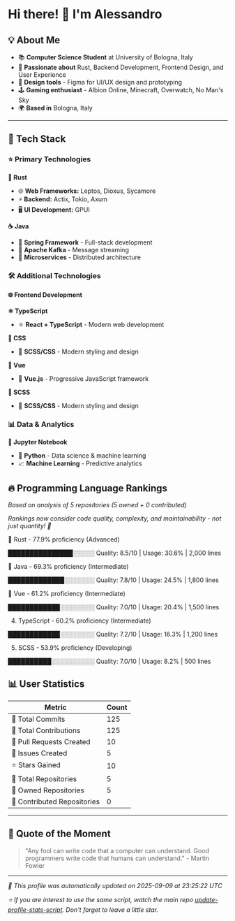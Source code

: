 # Hi there! 👋 I'm Alessandro

## 💡 About Me

* 📚 **Computer Science Student** at University of Bologna, Italy
* 🦀 **Passionate about** Rust, Backend Development, Frontend Design, and User Experience
* 🎨 **Design tools** - Figma for UI/UX design and prototyping
* 🕹️ **Gaming enthusiast** - Albion Online, Minecraft, Overwatch, No Man's Sky
* 🌍 **Based in** Bologna, Italy

---

## 🚀 Tech Stack

### ⭐ Primary Technologies

**🦀 Rust**

- 🌐 **Web Frameworks:** Leptos, Dioxus, Sycamore
- ⚡ **Backend:** Actix, Tokio, Axum
- 🖥️ **UI Development:** GPUI

**☕ Java**

- 🍃 **Spring Framework** - Full-stack development
- 📨 **Apache Kafka** - Message streaming
- 🔧 **Microservices** - Distributed architecture


### 🛠️ Additional Technologies

#### 🌐 Frontend Development

**⚛️ TypeScript**

- ⚛️ **React + TypeScript** - Modern web development

**🎨 CSS**

- 🎨 **SCSS/CSS** - Modern styling and design

**💚 Vue**

- 💚 **Vue.js** - Progressive JavaScript framework

**🎨 SCSS**

- 🎨 **SCSS/CSS** - Modern styling and design


### 📊 Data & Analytics

**🐍 Jupyter Notebook**

- 🐍 **Python** - Data science & machine learning
- 📈 **Machine Learning** - Predictive analytics



## 🔥 Programming Language Rankings

*Based on analysis of 5 repositories (5 owned + 0 contributed)*

*Rankings now consider code quality, complexity, and maintainability - not just quantity! 🚀*

🥇 Rust - 77.9% proficiency (Advanced)

███████████████░░░░░ Quality: 8.5/10 | Usage: 30.6% | 2,000 lines

🥈 Java - 69.3% proficiency (Intermediate)

█████████████░░░░░░░ Quality: 7.8/10 | Usage: 24.5% | 1,800 lines

🥉 Vue - 61.2% proficiency (Intermediate)

████████████░░░░░░░░ Quality: 7.0/10 | Usage: 20.4% | 1,500 lines

4. TypeScript - 60.2% proficiency (Intermediate)

████████████░░░░░░░░ Quality: 7.2/10 | Usage: 16.3% | 1,200 lines

5. SCSS - 53.9% proficiency (Developing)

██████████░░░░░░░░░░ Quality: 7.0/10 | Usage: 8.2% | 500 lines

## 📊 User Statistics

| Metric | Count |
|--------|-------|
| 📝 Total Commits | 125 |
| 🤝 Total Contributions | 125 |
| 🔄 Pull Requests Created | 10 |
| 🐛 Issues Created | 5 |
| ⭐ Stars Gained | 10 |
| 📁 Total Repositories | 5 |
| 👤 Owned Repositories | 5 |
| 🤝 Contributed Repositories | 0 |

---

## 💭 Quote of the Moment

> "Any fool can write code that a computer can understand. Good programmers write code that humans can understand." - Martin Fowler

---

*🤖 This profile was automatically updated on 2025-09-09 at 23:25:22 UTC*

*⭐ If you are interest to use the same script, watch the main repo [update-profile-stats-script](https://github.com/alessandrobrunoh/update-profile-stats-script). Don't forget to leave a little star.*